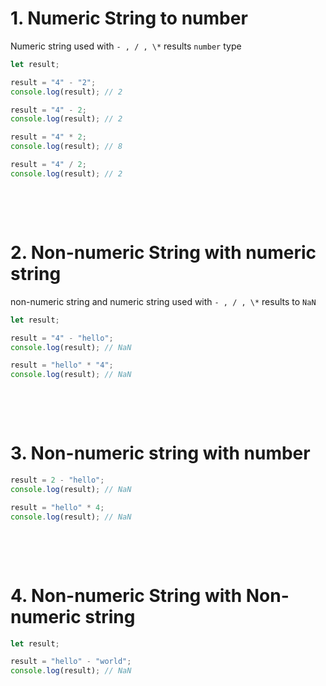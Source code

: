 # 1. Numeric String to number

Numeric string used with `- , / , \*` results `number` type

```js
let result;

result = "4" - "2";
console.log(result); // 2

result = "4" - 2;
console.log(result); // 2

result = "4" * 2;
console.log(result); // 8

result = "4" / 2;
console.log(result); // 2
```

&nbsp;

&nbsp;

# 2. Non-numeric String with numeric string

non-numeric string and numeric string used with `- , / , \*` results to `NaN`

```js
let result;

result = "4" - "hello";
console.log(result); // NaN

result = "hello" * "4";
console.log(result); // NaN
```

&nbsp;

&nbsp;

# 3. Non-numeric string with number

```js
result = 2 - "hello";
console.log(result); // NaN

result = "hello" * 4;
console.log(result); // NaN
```

&nbsp;

&nbsp;

# 4. Non-numeric String with Non-numeric string

```js
let result;

result = "hello" - "world";
console.log(result); // NaN
```
